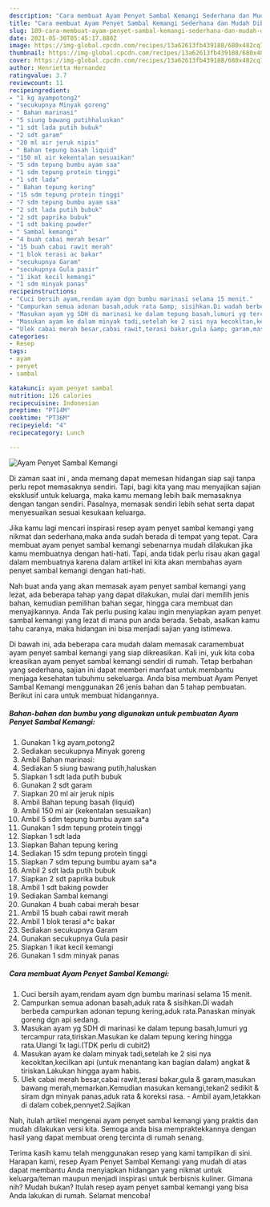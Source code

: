 ```yaml
---
description: "Cara membuat Ayam Penyet Sambal Kemangi Sederhana dan Mudah Dibuat"
title: "Cara membuat Ayam Penyet Sambal Kemangi Sederhana dan Mudah Dibuat"
slug: 189-cara-membuat-ayam-penyet-sambal-kemangi-sederhana-dan-mudah-dibuat
date: 2021-05-30T05:45:17.880Z
image: https://img-global.cpcdn.com/recipes/13a62613fb439188/680x482cq70/ayam-penyet-sambal-kemangi-foto-resep-utama.jpg
thumbnail: https://img-global.cpcdn.com/recipes/13a62613fb439188/680x482cq70/ayam-penyet-sambal-kemangi-foto-resep-utama.jpg
cover: https://img-global.cpcdn.com/recipes/13a62613fb439188/680x482cq70/ayam-penyet-sambal-kemangi-foto-resep-utama.jpg
author: Henrietta Hernandez
ratingvalue: 3.7
reviewcount: 11
recipeingredient:
- "1 kg ayampotong2"
- "secukupnya Minyak goreng"
- " Bahan marinasi"
- "5 siung bawang putihhaluskan"
- "1 sdt lada putih bubuk"
- "2 sdt garam"
- "20 ml air jeruk nipis"
- " Bahan tepung basah liquid"
- "150 ml air kekentalan sesuaikan"
- "5 sdm tepung bumbu ayam saa"
- "1 sdm tepung protein tinggi"
- "1 sdt lada"
- " Bahan tepung kering"
- "15 sdm tepung protein tinggi"
- "7 sdm tepung bumbu ayam saa"
- "2 sdt lada putih bubuk"
- "2 sdt paprika bubuk"
- "1 sdt baking powder"
- " Sambal kemangi"
- "4 buah cabai merah besar"
- "15 buah cabai rawit merah"
- "1 blok terasi ac bakar"
- "secukupnya Garam"
- "secukupnya Gula pasir"
- "1 ikat kecil kemangi"
- "1 sdm minyak panas"
recipeinstructions:
- "Cuci bersih ayam,rendam ayam dgn bumbu marinasi selama 15 menit."
- "Campurkan semua adonan basah,aduk rata &amp; sisihkan.Di wadah berbeda campurkan adonan tepung kering,aduk rata.Panaskan minyak goreng dgn api sedang."
- "Masukan ayam yg SDH di marinasi ke dalam tepung basah,lumuri yg tercampur rata,tiriskan.Masukan ke dalam tepung kering hingga rata.Ulangi 1x lagi.(TDK perlu di cubit2)"
- "Masukan ayam ke dalam minyak tadi,setelah ke 2 sisi nya kecokltan,kecilkan api (untuk menantang kan bagian dalam) angkat &amp; tiriskan.Lakukan hingga ayam habis."
- "Ulek cabai merah besar,cabai rawit,terasi bakar,gula &amp; garam,masukan bawang merah,memarkan.Kemudian masukan kemangi,tekan2 sedikit &amp; siram dgn minyak panas,aduk rata &amp; koreksi rasa. Ambil ayam,letakkan di dalam cobek,pennyet2.Sajikan"
categories:
- Resep
tags:
- ayam
- penyet
- sambal

katakunci: ayam penyet sambal 
nutrition: 126 calories
recipecuisine: Indonesian
preptime: "PT14M"
cooktime: "PT36M"
recipeyield: "4"
recipecategory: Lunch

---
```



![Ayam Penyet Sambal Kemangi](https://img-global.cpcdn.com/recipes/13a62613fb439188/680x482cq70/ayam-penyet-sambal-kemangi-foto-resep-utama.jpg)

Di zaman  saat ini , anda memang dapat memesan hidangan siap saji tanpa perlu repot memasaknya sendiri. Tapi, bagi kita yang mau menyajikan sajian eksklusif untuk keluarga, maka kamu memang lebih baik memasaknya dengan tangan sendiri. Pasalnya, memasak sendiri lebih sehat serta dapat menyesuaikan sesuai kesukaan keluarga.

Jika kamu lagi mencari inspirasi resep ayam penyet sambal kemangi yang nikmat dan sederhana,maka anda sudah berada di tempat yang tepat. Cara membuat ayam penyet sambal kemangi  sebenarnya mudah dilakukan jika kamu membuatnya dengan hati-hati. Tapi, anda tidak perlu risau akan gagal dalam membuatnya 
karena dalam artikel ini kita akan membahas ayam penyet sambal kemangi dengan hati-hati.  



Nah buat anda yang akan memasak ayam penyet sambal kemangi yang lezat, ada beberapa tahap yang dapat dilakukan, mulai dari memilih jenis bahan, kemudian pemilihan bahan segar, hingga cara membuat dan menyajikannya. Anda Tak perlu pusing kalau ingin menyiapkan ayam penyet sambal kemangi yang lezat di mana pun anda berada. Sebab, asalkan kamu  tahu caranya, maka hidangan ini bisa menjadi sajian yang istimewa.

Di bawah ini, ada beberapa cara mudah dalam memasak caramembuat ayam penyet sambal kemangi yang siap dikreasikan. Kali ini, yuk kita coba kreasikan ayam penyet sambal kemangi sendiri di rumah. Tetap berbahan yang sederhana, sajian ini dapat memberi manfaat untuk membantu menjaga kesehatan tubuhmu sekeluarga. Anda bisa membuat Ayam Penyet Sambal Kemangi menggunakan 26 jenis bahan dan 5 tahap pembuatan. Berikut ini cara untuk membuat hidangannya.

<!--inarticleads1-->

##### Bahan-bahan dan bumbu yang digunakan untuk pembuatan Ayam Penyet Sambal Kemangi:

1. Gunakan 1 kg ayam,potong2
1. Sediakan secukupnya Minyak goreng
1. Ambil  Bahan marinasi:
1. Sediakan 5 siung bawang putih,haluskan
1. Siapkan 1 sdt lada putih bubuk
1. Gunakan 2 sdt garam
1. Siapkan 20 ml air jeruk nipis
1. Ambil  Bahan tepung basah (liquid)
1. Ambil 150 ml air (kekentalan sesuaikan)
1. Ambil 5 sdm tepung bumbu ayam sa*a
1. Gunakan 1 sdm tepung protein tinggi
1. Siapkan 1 sdt lada
1. Siapkan  Bahan tepung kering
1. Sediakan 15 sdm tepung protein tinggi
1. Siapkan 7 sdm tepung bumbu ayam sa*a
1. Ambil 2 sdt lada putih bubuk
1. Siapkan 2 sdt paprika bubuk
1. Ambil 1 sdt baking powder
1. Sediakan  Sambal kemangi
1. Gunakan 4 buah cabai merah besar
1. Ambil 15 buah cabai rawit merah
1. Ambil 1 blok terasi a*c bakar
1. Sediakan secukupnya Garam
1. Gunakan secukupnya Gula pasir
1. Siapkan 1 ikat kecil kemangi
1. Gunakan 1 sdm minyak panas




<!--inarticleads2-->

##### Cara membuat Ayam Penyet Sambal Kemangi:

1. Cuci bersih ayam,rendam ayam dgn bumbu marinasi selama 15 menit.
1. Campurkan semua adonan basah,aduk rata &amp; sisihkan.Di wadah berbeda campurkan adonan tepung kering,aduk rata.Panaskan minyak goreng dgn api sedang.
1. Masukan ayam yg SDH di marinasi ke dalam tepung basah,lumuri yg tercampur rata,tiriskan.Masukan ke dalam tepung kering hingga rata.Ulangi 1x lagi.(TDK perlu di cubit2)
1. Masukan ayam ke dalam minyak tadi,setelah ke 2 sisi nya kecokltan,kecilkan api (untuk menantang kan bagian dalam) angkat &amp; tiriskan.Lakukan hingga ayam habis.
1. Ulek cabai merah besar,cabai rawit,terasi bakar,gula &amp; garam,masukan bawang merah,memarkan.Kemudian masukan kemangi,tekan2 sedikit &amp; siram dgn minyak panas,aduk rata &amp; koreksi rasa. - Ambil ayam,letakkan di dalam cobek,pennyet2.Sajikan




Nah, itulah artikel mengenai  ayam penyet sambal kemangi  yang praktis dan mudah dilakukan versi kita. Semoga anda bisa mempraktekkannya dengan hasil yang dapat membuat oreng tercinta di rumah senang. 

Terima kasih kamu telah menggunakan resep yang kami tampilkan di sini. Harapan kami, resep  Ayam Penyet Sambal Kemangi yang mudah di atas dapat membantu Anda menyiapkan hidangan yang nikmat untuk keluarga/teman maupun menjadi inspirasi untuk berbisnis kuliner. Gimana nih? Mudah bukan? Itulah resep ayam penyet sambal kemangi yang bisa Anda lakukan di rumah. Selamat mencoba!

